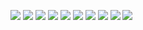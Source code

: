 ![](https://i.imgur.com/4a9SOr8.jpg)
![](https://i.imgur.com/JN414qH.jpg)
![](https://i.imgur.com/WYqmQUf.jpg)
![](https://i.imgur.com/ZffYQnJ.jpg)
![](https://i.imgur.com/6eCrZ1u.jpg)
![](https://i.imgur.com/q8OUW0Q.jpg)
![](https://i.imgur.com/kaoYYQe.jpg)
![](https://i.imgur.com/46Dhddg.jpg)
![](https://i.imgur.com/hESJNs4.jpg)
![](https://i.imgur.com/1iteNWC.jpg)